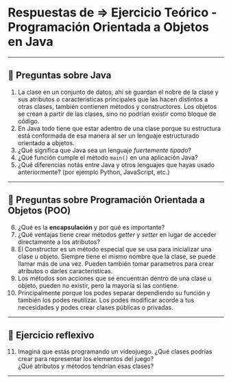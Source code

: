 # Respuestas de => Ejercicio Teórico - Programación Orientada a Objetos en Java

---

## 🔹 Preguntas sobre Java

1. 
   La clase en un conjunto de datos, ahí se guardan el nobre de la clase y sus atributos o caracteristicas principales que las hacen distintos a otras clases, también contienen métodos y constructores. Los objetos se crean a partir de las clases, sino no podrían existir como bloque de código. 
2. En Java todo tiene que estar adentro de una clase porque su estructura está conformada de esa manera al ser un lenguaje estructurado orientado a objetos. 
3. ¿Qué significa que Java sea un lenguaje *fuertemente tipado*?
4. ¿Qué función cumple el método `main()` en una aplicación Java?
5. ¿Qué diferencias notás entre Java y otros lenguajes que hayas usado anteriormente? (por ejemplo Python, JavaScript, etc.)

---

## 🔹 Preguntas sobre Programación Orientada a Objetos (POO)

6. ¿Qué es la **encapsulación** y por qué es importante?
7. ¿Qué ventajas tiene crear métodos *getter* y *setter* en lugar de acceder directamente a los atributos?
8. El Constructor es un método especial que se usa para inicializar una clase u objeto. Siempre tiene el mismo nombre que la clase, se puede llamar más de una vez. Pueden también tomar parametros para crear atributos o darles caracteristicas. 
9. Los métodos son acciones que se encuentran dentro de una clase u objeto, pueden no existir, pero la mayoría si las contiene.
10. Principalmente porque los podes separar dependiendo su función y también los podes reutilizar. Los podes modificar acorde a tus necesidades y podes crear clases públicas o privadas. 

---

## 🔹 Ejercicio reflexivo

11. Imaginá que estás programando un videojuego. ¿Qué clases podrías crear para representar los elementos del juego?  
    ¿Qué atributos y métodos tendrían esas clases?

---